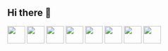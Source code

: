 ## Hi there 👋


<img src="https://cdn.jsdelivr.net/gh/devicons/devicon@latest/icons/java/java-original-wordmark.svg" width="40" height="40" />
<img src="https://cdn.jsdelivr.net/gh/devicons/devicon@latest/icons/mysql/mysql-plain-wordmark.svg" width="40" height="40" />
<img src="https://cdn.jsdelivr.net/gh/devicons/devicon@latest/icons/postgresql/postgresql-plain-wordmark.svg" width="40" height="40" />
<img src="https://cdn.jsdelivr.net/gh/devicons/devicon@latest/icons/sqlite/sqlite-original-wordmark.svg" width="40" height="40" />
<img src="https://cdn.jsdelivr.net/gh/devicons/devicon@latest/icons/maven/maven-plain.svg" width="40" height="40" />
<img src="https://cdn.jsdelivr.net/gh/devicons/devicon@latest/icons/apache/apache-plain-wordmark.svg" width="40" height="40" />
<img src="https://cdn.jsdelivr.net/gh/devicons/devicon@latest/icons/gradle/gradle-original-wordmark.svg" width="40" height="40" />
<img src="https://cdn.jsdelivr.net/gh/devicons/devicon@latest/icons/spring/spring-original.svg" width="40" height="40" />
          

            
          
          
<!--
**rainchat/rainchat** is a ✨ _special_ ✨ repository because its `README.md` (this file) appears on your GitHub profile.

Here are some ideas to get you started:

- 🔭 I’m currently working on ...
- 🌱 I’m currently learning ...
- 👯 I’m looking to collaborate on ...
- 🤔 I’m looking for help with ...
- 💬 Ask me about ...
- 📫 How to reach me: ...
- 😄 Pronouns: ...
- ⚡ Fun fact: ...
-->
